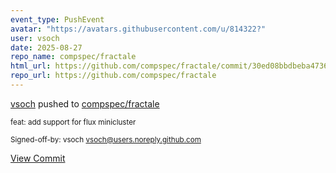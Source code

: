 ```yaml
---
event_type: PushEvent
avatar: "https://avatars.githubusercontent.com/u/814322?"
user: vsoch
date: 2025-08-27
repo_name: compspec/fractale
html_url: https://github.com/compspec/fractale/commit/30ed08bbdbeba4736e166dd9b6ef63dab07a37b3
repo_url: https://github.com/compspec/fractale
---
```


<a href='https://github.com/vsoch' target='_blank'>vsoch</a> pushed to <a href='https://github.com/compspec/fractale' target='_blank'>compspec/fractale</a>

<small>feat: add support for flux minicluster

Signed-off-by: vsoch <vsoch@users.noreply.github.com></small>

<a href='https://github.com/compspec/fractale/commit/30ed08bbdbeba4736e166dd9b6ef63dab07a37b3' target='_blank'>View Commit</a>